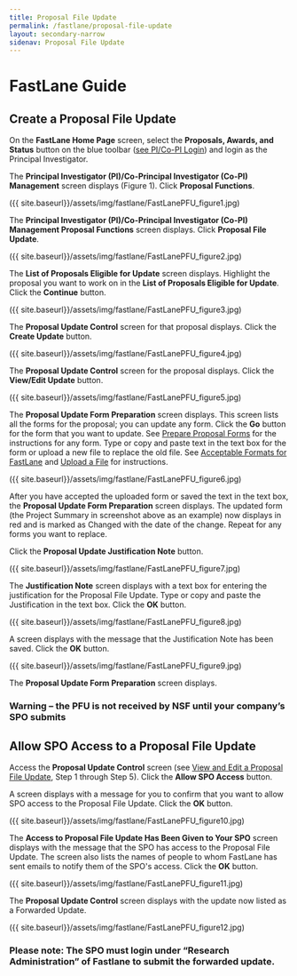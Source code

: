 ```yaml
---
title: Proposal File Update
permalink: /fastlane/proposal-file-update
layout: secondary-narrow
sidenav: Proposal File Update
---
```


# FastLane Guide

## Create a Proposal File Update

On the **FastLane Home Page** screen, select the **Proposals, Awards, and Status** button on the blue toolbar ([see PI/Co-PI Login](https://www.fldemo.nsf.gov/NSFHelp/flashhelp/fastlane/FastLane_Help/principal_investigator_pi_or_co_principal_investigator.htm)) and login as the Principal Investigator.  

The **Principal Investigator (PI)/Co-Principal Investigator (Co-PI) Management** screen displays (Figure 1). Click **Proposal Functions**. 

({{ site.baseurl}}/assets/img/fastlane/FastLanePFU_figure1.jpg)

The **Principal Investigator (PI)/Co-Principal Investigator (Co-PI) Management Proposal Functions** screen displays. Click **Proposal File Update**. 

({{ site.baseurl}}/assets/img/fastlane/FastLanePFU_figure2.jpg)

The **List of Proposals Eligible for Update** screen displays. Highlight the proposal you want to work on in the **List of Proposals Eligible for Update**. Click the **Continue** button. 

({{ site.baseurl}}/assets/img/fastlane/FastLanePFU_figure3.jpg)

The **Proposal Update Control** screen for that proposal displays. Click the **Create Update** button. 

({{ site.baseurl}}/assets/img/fastlane/FastLanePFU_figure4.jpg)

The **Proposal Update Control** screen for the proposal displays.  Click the **View/Edit Update** button.

({{ site.baseurl}}/assets/img/fastlane/FastLanePFU_figure5.jpg)

The **Proposal Update Form Preparation** screen displays. This screen lists all the forms for the proposal; you can update any form. Click the **Go** button for the form that you want to update. See [Prepare Proposal Forms](https://www.fldemo.nsf.gov/NSFHelp/flashhelp/fastlane/FastLane_Help/prepare_proposal_forms.htm) for the instructions for any form. Type or copy and paste text in the text box for the form or upload a new file to replace the old file. See [Acceptable Formats for FastLane](https://www.fldemo.nsf.gov/NSFHelp/flashhelp/fastlane/FastLane_Help/acceptable_formats_for_fastlane.htm) and [Upload a File](https://www.fldemo.nsf.gov/NSFHelp/flashhelp/fastlane/FastLane_Help/upload_a_file.htm) for instructions.

({{ site.baseurl}}/assets/img/fastlane/FastLanePFU_figure6.jpg)

After you have accepted the uploaded form or saved the text in the text box, the **Proposal Update Form Preparation** screen displays. The updated form (the Project Summary in screenshot above as an example) now displays in red and is marked as Changed with the date of the change. Repeat for any forms you want to replace. 

Click the **Proposal Update Justification Note** button.

({{ site.baseurl}}/assets/img/fastlane/FastLanePFU_figure7.jpg)

The **Justification Note** screen displays with a text box for entering the justification for the Proposal File Update. Type or copy and paste the Justification in the text box. Click the **OK** button.

({{ site.baseurl}}/assets/img/fastlane/FastLanePFU_figure8.jpg)

A screen displays with the message that the Justification Note has been saved. Click the **OK** button.

({{ site.baseurl}}/assets/img/fastlane/FastLanePFU_figure9.jpg)

The **Proposal Update Form Preparation** screen displays.

### **Warning – the PFU is not received by NSF until your company’s SPO submits**

## Allow SPO Access to a Proposal File Update

Access the **Proposal Update Control** screen (see [View and Edit a Proposal File Update](https://www.fastlane.nsf.gov/NSFHelp/flashhelp/fastlane/FastLane_Help/view_and_edit_a_proposal_file_update.htm), Step 1 through Step 5). Click the **Allow SPO Access** button. 

A screen displays with a message for you to confirm that you want to allow SPO access to the Proposal File Update. Click the **OK** button.

({{ site.baseurl}}/assets/img/fastlane/FastLanePFU_figure10.jpg)

The **Access to Proposal File Update Has Been Given to Your SPO** screen displays with the message that the SPO has access to the Proposal File Update. The screen also lists the names of people to whom FastLane has sent emails to notify them of the SPO's access. Click the **OK** button.

({{ site.baseurl}}/assets/img/fastlane/FastLanePFU_figure11.jpg)

The **Proposal Update Control** screen displays with the update now listed as a Forwarded Update.

({{ site.baseurl}}/assets/img/fastlane/FastLanePFU_figure12.jpg)

### **Please note: The SPO must login under “Research Administration” of Fastlane to submit the forwarded update.**



